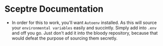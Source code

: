 # Sceptre Documentation
* In order for this to work, you'll want `Autoenv` installed. As this will source your `environmental variables` easily and succintly. Simply add into `.env` and off you go. Just don't add it into the bloody repository, because that would defeat the purpose of sourcing them secretly.
